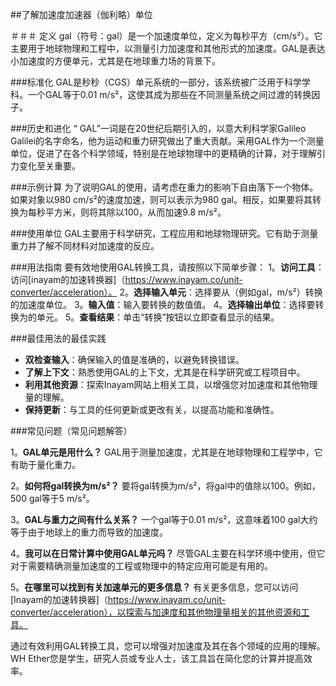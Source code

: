 ##了解加速度加速器（伽利略）单位

＃＃＃ 定义
gal（符号：gal）是一个加速度单位，定义为每秒平方（cm/s²）。它主要用于地球物理和工程中，以测量引力加速度和其他形式的加速度。GAL是表达小加速度的方便单元，尤其是在地球重力场的背景下。

###标准化
GAL是秒秒（CGS）单元系统的一部分，该系统被广泛用于科学学科。一个GAL等于0.01 m/s²，这使其成为那些在不同测量系统之间过渡的转换因子。

###历史和进化
“ GAL”一词是在20世纪后期引入的，以意大利科学家Galileo Galilei的名字命名，他为运动和重力研究做出了重大贡献。采用GAL作为一个测量单位，促进了在各个科学领域，特别是在地球物理中的更精确的计算，对于理解引力变化至关重要。

###示例计算
为了说明GAL的使用，请考虑在重力的影响下自由落下一个物体。如果对象以980 cm/s²的速度加速，则可以表示为980 gal。相反，如果要将其转换为每秒平方米，则将其除以100，从而加速9.8 m/s²。

###使用单位
GAL主要用于科学研究，工程应用和地球物理研究。它有助于测量重力并了解不同材料对加速度的反应。

###用法指南
要有效地使用GAL转换工具，请按照以下简单步骤：
1。**访问工具**：访问[inayam的加速转换器]（https://www.inayam.co/unit-converter/acceleration）。
2。**选择输入单元**：选择要从（例如gal，m/s²）转换的加速度单位。
3。**输入值**：输入要转换的数值值。
4。**选择输出单位**：选择要转换为的单元。
5。**查看结果**：单击“转换”按钮以立即查看显示的结果。

###最佳用法的最佳实践
- **双检查输入**：确保输入的值是准确的，以避免转换错误。
- **了解上下文**：熟悉使用GAL的上下文，尤其是在科学研究或工程项目中。
- **利用其他资源**：探索Inayam网站上相关工具，以增强您对加速度和其他物理量的理解。
- **保持更新**：与工具的任何更新或更改有关，以提高功能和准确性。

###常见问题（常见问题解答）

1。**GAL单元是用什么？**
GAL用于测量加速度，尤其是在地球物理和工程学中，它有助于量化重力。

2。**如何将gal转换为m/s²？**
要将gal转换为m/s²，将gal中的值除以100。例如，500 gal等于5 m/s²。

3。**GAL与重力之间有什么关系？**
一个gal等于0.01 m/s²，这意味着100 gal大约等于由于地球上的重力而导致的加速度。

4。**我可以在日常计算中使用GAL单元吗？**
尽管GAL主要在科学环境中使用，但它对于需要精确测量加速度的工程或物理中的特定应用可能是有用的。

5。**在哪里可以找到有关加速单元的更多信息？**
有关更多信息，您可以访问[Inayam的加速转换器]（https://www.inayam.co/unit-converter/acceleration），以探索与加速度和其他物理量相关的其他资源和工具。

通过有效利用GAL转换工具，您可以增强对加速度及其在各个领域的应用的理解。WH Ether您是学生，研究人员或专业人士，该工具旨在简化您的计算并提高效率。
